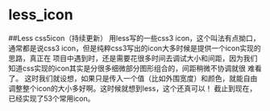 less_icon
=========
##Less css5icon（持续更新）
  用less写的一些css3 icon，这个叫法有点拗口，通常都是说css3 icon，但是纯粹css3写出的icon大多时候是提供一个icon实现的思路，真正在
项目中遇到时，还是需要花很多时间去调试大小和间距，因为我们知道css实现的icon其实是分很多细微部分图形组合的，间距稍微不协调就很
难看了。
  这时我们就设想，如果只是传入一个值（比如外围宽度）和颜色，就能自由调整整个icon的大小多好啊。这时候就想到less，这个还真可以！
截止到现在，已经实现了53个常用icon。
